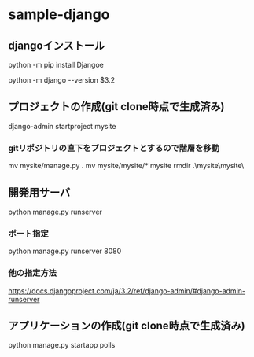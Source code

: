 # sample-django

## djangoインストール
python -m pip install Djangoe

python -m django --version
$3.2

## プロジェクトの作成(git clone時点で生成済み)
django-admin startproject mysite

### gitリポジトリの直下をプロジェクトとするので階層を移動
mv mysite/manage.py .
mv mysite/mysite/* mysite
rmdir .\mysite\mysite\ 

## 開発用サーバ
python manage.py runserver

### ポート指定
python manage.py runserver 8080

### 他の指定方法
https://docs.djangoproject.com/ja/3.2/ref/django-admin/#django-admin-runserver


## アプリケーションの作成(git clone時点で生成済み)
python manage.py startapp polls
